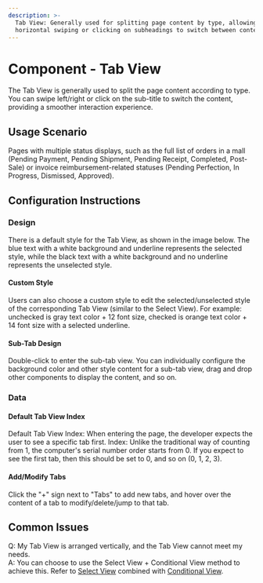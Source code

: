 ```yaml
---
description: >-
  Tab View: Generally used for splitting page content by type, allowing for
  horizontal swiping or clicking on subheadings to switch between content.
---
```


# Component - Tab View

The Tab View is generally used to split the page content according to type. You can swipe left/right or click on the sub-title to switch the content, providing a smoother interaction experience.

## Usage Scenario

Pages with multiple status displays, such as the full list of orders in a mall (Pending Payment, Pending Shipment, Pending Receipt, Completed, Post-Sale) or invoice reimbursement-related statuses (Pending Perfection, In Progress, Dismissed, Approved).

## Configuration Instructions

### Design

There is a default style for the Tab View, as shown in the image below. The blue text with a white background and underline represents the selected style, while the black text with a white background and no underline represents the unselected style.

#### Custom Style

Users can also choose a custom style to edit the selected/unselected style of the corresponding Tab View (similar to the Select View). For example: unchecked is gray text color + 12 font size, checked is orange text color + 14 font size with a selected underline.

#### Sub-Tab Design

Double-click to enter the sub-tab view. You can individually configure the background color and other style content for a sub-tab view, drag and drop other components to display the content, and so on.

### Data

#### Default Tab View Index

Default Tab View Index: When entering the page, the developer expects the user to see a specific tab first. Index: Unlike the traditional way of counting from 1, the computer's serial number order starts from 0. If you expect to see the first tab, then this should be set to 0, and so on (0, 1, 2, 3).

#### Add/Modify Tabs

Click the "+" sign next to "Tabs" to add new tabs, and hover over the content of a tab to modify/delete/jump to that tab.

## Common Issues

Q: My Tab View is arranged vertically, and the Tab View cannot meet my needs.  
A: You can choose to use the Select View + Conditional View method to achieve this. Refer to [Select View](select-view.md) combined with [Conditional View](conditional-view.md).
